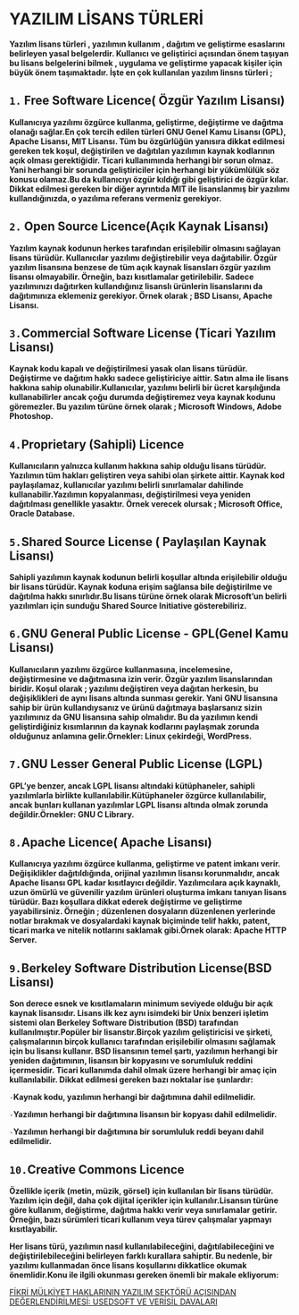 # YAZILIM LİSANS TÜRLERİ
**Yazılım lisans türleri , yazılımın kullanım , dağıtım ve geliştirme esaslarını belirleyen yasal belgelerdir. Kullanıcı ve geliştirici açısından önem taşıyan bu lisans belgelerini bilmek , uygulama ve geliştirme yapacak kişiler için büyük önem taşımaktadır.
İşte en çok kullanılan yazılım linsns türleri ;**

## `1.` Free Software Licence( Özgür Yazılım Lisansı)
**Kullanıcıya yazılımı özgürce kullanma, geliştirme, değiştirme ve dağıtma olanağı sağlar.En çok tercih edilen türleri  GNU Genel Kamu Lisansı (GPL), Apache Lisansı, MIT Lisansı. Tüm bu özgürlüğün yanısıra dikkat edilmesi gereken tek koşul, değiştirilen ve dağıtılan yazılımın kaynak kodlarının açık olması gerektiğidir. Ticari kullanımında herhangi bir sorun olmaz. Yani herhangi bir sorunda  geliştiriciler için herhangi bir yükümlülük söz konusu  olamaz.Bu da kullanıcıyı özgür kıldığı gibi geliştirici de özgür kılar. Dikkat edilmesi gereken bir diğer ayrıntıda MIT ile lisanslanmış bir yazılımı kullandığınızda, o yazılıma referans vermeniz gerekiyor.**

## `2.` Open Source Licence(Açık Kaynak Lisansı)
**Yazılım kaynak kodunun herkes tarafından erişilebilir olmasını sağlayan lisans türüdür. Kullanıcılar yazılımı değiştirebilir veya dağıtabilir. Özgür yazılım lisansına benzese de  tüm açık kaynak lisansları özgür yazılım lisansı olmayabilir. Örneğin, bazı kısıtlamalar getirilebilir. Sadece yazılımınızı dağıtırken kullandığınız  lisanslı ürünlerin lisanslarını da dağıtımınıza eklemeniz gerekiyor. Örnek olarak ;  BSD Lisansı, Apache Lisansı.**

## `3.`Commercial Software License (Ticari Yazılım Lisansı)
**Kaynak kodu kapalı ve değiştirilmesi yasak olan lisans türüdür. Değiştirme ve dağıtım hakkı sadece geliştiriciye aittir. Satın alma ile lisans hakkına sahip olunabilir.Kullanıcılar, yazılımı belirli bir ücret karşılığında kullanabilirler ancak çoğu durumda değiştiremez veya kaynak kodunu göremezler. Bu yazılım türüne örnek olarak ; Microsoft Windows, Adobe Photoshop.**

## `4.`Proprietary (Sahipli) Licence
**Kullanıcıların yalnızca kullanım hakkına sahip olduğu lisans türüdür. Yazılımın tüm hakları geliştiren veya sahibi olan şirkete aittir. Kaynak kod paylaşılamaz, kullanıcılar yazılımı belirli sınırlamalar dahilinde kullanabilir.Yazılımın kopyalanması, değiştirilmesi veya yeniden dağıtılması genellikle yasaktır. Örnek verecek olursak ;  Microsoft Office, Oracle Database.**

## `5.`Shared Source License ( Paylaşılan Kaynak Lisansı)
**Sahipli yazılımın kaynak kodunun belirli koşullar altında erişilebilir olduğu bir lisans türüdür. Kaynak koduna erişim  sağlansa  bile değiştirilme ve dağıtılma hakkı sınırlıdır.Bu lisans türüne örnek olarak Microsoft’un belirli yazılımları için sunduğu Shared Source Initiative gösterebiliriz.**

## `6.`GNU General Public License - GPL(Genel Kamu Lisansı)
**Kullanıcıların yazılımı özgürce kullanmasına, incelemesine, değiştirmesine ve dağıtmasına izin verir. Özgür yazılım lisanslarından biridir. Koşul olarak ; yazılımı değiştiren veya dağıtan herkesin, bu değişiklikleri de aynı lisans altında sunması gerekir. Yani GNU lisansına sahip bir ürün kullandıysanız ve ürünü dağıtmaya başlarsanız sizin yazılımınız da GNU lisansına sahip olmalıdır. Bu da  yazılımın kendi geliştirdiğiniz kısımlarının da kaynak kodlarını paylaşmak zorunda olduğunuz anlamına gelir.Örnekler: Linux çekirdeği, WordPress.**

## `7.`GNU Lesser General Public License (LGPL)
**GPL’ye benzer, ancak LGPL lisansı altındaki kütüphaneler, sahipli yazılımlarla birlikte kullanılabilir.Kütüphaneler özgürce kullanılabilir, ancak bunları kullanan yazılımlar LGPL lisansı altında olmak zorunda değildir.Örnekler: GNU C Library.**

## `8.`Apache Licence( Apache Lisansı)
**Kullanıcıya yazılımı özgürce kullanma, geliştirme ve patent imkanı verir. Değişiklikler dağıtıldığında, orijinal yazılımın lisansı korunmalıdır, ancak Apache lisansı GPL kadar kısıtlayıcı değildir. Yazılımcılara açık kaynaklı, uzun ömürlü ve güvenilir yazılım ürünleri oluşturma imkanı tanıyan lisans türüdür. Bazı koşullara dikkat ederek değiştirme ve geliştirme yayabilirsiniz. Örneğin ; düzenlenen dosyaların düzenlenen yerlerinde notlar bırakmak ve dosyalardaki kaynak biçiminde telif hakkı, patent, ticari marka ve nitelik notlarını saklamak gibi.Örnek olarak: Apache HTTP Server.**

## `9.`Berkeley Software Distribution License(BSD Lisansı)
**Son derece esnek ve kısıtlamaların minimum seviyede olduğu bir açık kaynak lisansıdır. Lisans ilk kez aynı isimdeki bir Unix benzeri işletim sistemi olan Berkeley Software Distribution (BSD) tarafından kullanılmıştır.Popüler bir lisanstır.Birçok yazılım geliştiricisi ve şirketi, çalışmalarının birçok kullanıcı tarafından erişilebilir olmasını sağlamak için bu lisansı kullanır. BSD lisansının temel şartı, yazılımın herhangi bir yeniden dağıtımının, lisansın bir kopyasını ve sorumluluk reddini içermesidir. Ticari kullanımda dahil olmak üzere herhangi bir amaç için kullanılabilir. Dikkat edilmesi gereken bazı noktalar ise şunlardır:** 

`-`**Kaynak kodu, yazılımın herhangi bir dağıtımına dahil edilmelidir.**

`-`**Yazılımın herhangi bir dağıtımına lisansın bir kopyası dahil edilmelidir.**

`-`**Yazılımın herhangi bir dağıtımına bir sorumluluk reddi beyanı dahil edilmelidir.**

## `10.`Creative Commons Licence
**Özellikle içerik (metin, müzik, görsel) için kullanılan bir lisans türüdür. Yazılım için değil, daha çok dijital içerikler için kullanılır.Lisansın türüne göre kullanım, değiştirme, dağıtma hakkı verir veya sınırlamalar getirir. Örneğin, bazı sürümleri ticari kullanım veya türev çalışmalar yapmayı kısıtlayabilir.**

**Her lisans türü, yazılımın nasıl kullanılabileceğini, dağıtılabileceğini ve değiştirilebileceğini belirleyen farklı kurallara sahiptir. Bu nedenle, bir yazılımı kullanmadan önce lisans koşullarını dikkatlice okumak önemlidir.Konu ile ilgili okunması gereken önemli bir makale ekliyorum:**

[FİKRİ MÜLKİYET HAKLARININ YAZILIM SEKTÖRÜ AÇISINDAN DEĞERLENDİRİLMESİ: USEDSOFT VE VERİSİL DAVALARI](https://dergipark.org.tr/tr/pub/kauiibf/issue/66365/979311)




 
